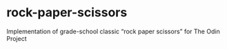 # rock-paper-scissors
Implementation of grade-school classic “rock paper scissors” for The Odin Project
